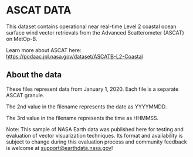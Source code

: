 # ASCAT DATA
This dataset contains operational near real-time Level 2 coastal ocean surface wind vector retrievals from the Advanced Scatterometer (ASCAT) on MetOp-B.

Learn more about ASCAT here: https://podaac.jpl.nasa.gov/dataset/ASCATB-L2-Coastal

## About the data
These files represent data from January 1, 2020. Each file is a separate ASCAT granule.

The 2nd value in the filename represents the date as YYYYMMDD.

The 3rd value in the filename represents the time as HHMMSS.

Note: This sample of NASA Earth data was published here for testing and evaluation of vector visualization techniques. Its format and availability is subject to change during this evaluation process and community feedback is welcome at support@earthdata.nasa.gov!